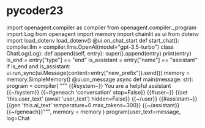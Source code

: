 # pycoder23
import openagent.compiler as compiler from openagent.compiler._program import Log from openagent import memory import chainlit as ui from dotenv import load_dotenv load_dotenv() @ui.on_chat_start def start_chat(): compiler.llm = compiler.llms.OpenAI(model="gpt-3.5-turbo") class ChatLog(Log): def append(self, entry): super().append(entry) print(entry) is_end = entry["type"] == "end" is_assistant = entry["name"] == "assistant" if is_end and is_assistant: ui.run_sync(ui.Message(content=entry["new_prefix"]).send()) memory = memory.SimpleMemory() @ui.on_message async def main(message: str): program = compiler( """ {{#system~}} You are a helpful assistant {{~/system}} {{~#geneach 'conversation' stop=False}} {{#user~}} {{set 'this.user_text' (await 'user_text') hidden=False}} {{~/user}} {{#assistant~}} {{gen 'this.ai_text' temperature=0 max_tokens=300}} {{~/assistant}} {{~/geneach}}""", memory = memory ) program(user_text=message, log=Chat
